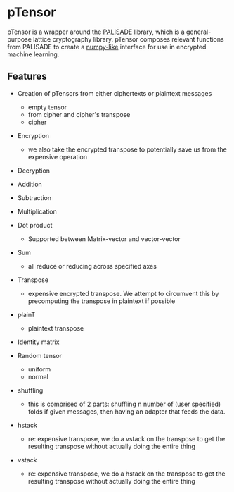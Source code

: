 # pTensor

pTensor is a wrapper around the [PALISADE](https://gitlab.com/palisade/palisade-development) library, which is a
general-purpose lattice cryptography library. pTensor composes relevant functions from PALISADE to create
a [numpy-like](https://numpy.org/) interface for use in encrypted machine learning.

## Features

- Creation of pTensors from either ciphertexts or plaintext messages
    - empty tensor
    - from cipher and cipher's transpose
    - cipher

- Encryption
    - we also take the encrypted transpose to potentially save us from the expensive operation

- Decryption

- Addition

- Subtraction

- Multiplication

- Dot product
    - Supported between Matrix-vector and vector-vector

- Sum
    - all reduce or reducing across specified axes

- Transpose
    - expensive encrypted transpose. We attempt to circumvent this by precomputing the transpose in plaintext if
      possible

- plainT
    - plaintext transpose

- Identity matrix

- Random tensor
    - uniform
    - normal
  
- shuffling
  - this is comprised of 2 parts: shuffling n number of (user specified) folds if given messages, then having an adapter that feeds the data.
  
- hstack
  - re: expensive transpose, we do a vstack on the transpose to get the resulting transpose without actually doing the entire thing

- vstack
  - re: expensive transpose, we do a hstack on the transpose to get the resulting transpose without actually doing the
    entire thing
